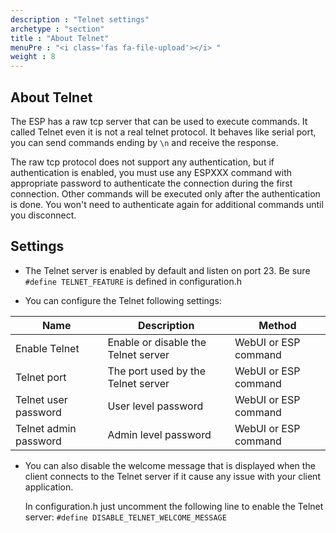 ```yaml
---
description : "Telnet settings"
archetype : "section"
title : "About Telnet"
menuPre : "<i class='fas fa-file-upload'></i> "
weight : 8
---
```


## About Telnet

The ESP has a raw tcp server that can be used to execute commands. It called Telnet even it is not a real telnet protocol.
It behaves like serial port, you can send commands ending by `\n` and receive the response.

The raw tcp protocol does not support any authentication, but if authentication is enabled, you must use any ESPXXX command with appropriate password to authenticate the connection during the first connection. Other commands will be executed only after the authentication is done. You won't need to authenticate again for additional commands until you disconnect.

## Settings

* The Telnet server is enabled by default and listen on port 23.
Be sure `#define TELNET_FEATURE` is defined in configuration.h

* You can configure the Telnet following settings:

|Name|Description| Method|
|-|-|-|
|Enable Telnet|Enable or disable the Telnet server| WebUI or ESP command|
|Telnet port|The port used by the Telnet server| WebUI or ESP command|
|Telnet user password|User level password| WebUI or ESP command|
|Telnet admin password|Admin level password| WebUI or ESP command|



* You can also disable the welcome message that is displayed when the client connects to the Telnet server if it cause any issue with your client application.

    In configuration.h just uncomment the following line to enable the Telnet server:
`#define DISABLE_TELNET_WELCOME_MESSAGE`